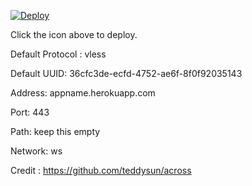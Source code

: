 [![Deploy](https://www.herokucdn.com/deploy/button.png)](https://dashboard.heroku.com/new?template=https://github.com/huukhanh/xray-heroku)

Click the icon above to deploy.

Default Protocol : vless

Default UUID: 36cfc3de-ecfd-4752-ae6f-8f0f92035143

Address: appname.herokuapp.com

Port: 443

Path: keep this empty

Network: ws

Credit : https://github.com/teddysun/across
